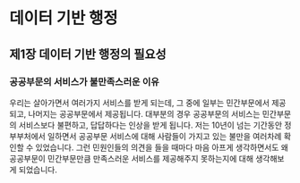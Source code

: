 # 데이터 기반 행정

## 제1장 데이터 기반 행정의 필요성

### 공공부문의 서비스가 불만족스러운 이유

 우리는 살아가면서 여러가지 서비스를 받게 되는데, 그 중에 일부는 민간부문에서 제공되고, 나머지는 공공부문에서 제공됩니다. 대부분의 경우 공공부문의 서비스는 민간부문의 서비스보다 불편하고, 답답하다는 인상을 받게 됩니다. 저는 10년이 넘는 기간동안 정부부처에서 일하면서 공공부문 서비스에 대해 사람들이 가지고 있는 불만을 여러차례 확인할 수 있었습니다. 그런 민원인들의 의견을 들을 때마다 마음 아프게 생각하면서도 왜 공공부문이 민간부문만큼 만족스러운 서비스를 제공해주지 못하는지에 대해 생각해보게 되었습니다. 
